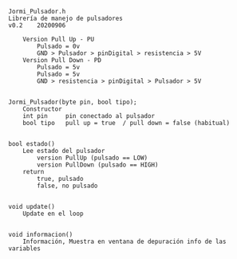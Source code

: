 	Jormi_Pulsador.h
	Librería de manejo de pulsadores
	v0.2	20200906
	
		Version Pull Up - PU
			Pulsado = 0v
			GND > Pulsador > pinDigital > resistencia > 5V
		Version Pull Down - PD
			Pulsado = 5v
			Pulsado = 5v
			GND > resistencia > pinDigital > Pulsador > 5V


	Jormi_Pulsador(byte pin, bool tipo);
		Constructor
		int pin		pin conectado al pulsador
		bool tipo	pull up = true	/ pull down = false (habitual)


	bool estado()
		Lee estado del pulsador
			version PullUp (pulsado == LOW)
			version PullDown (pulsado == HIGH)
		return
			true, pulsado
			false, no pulsado


	void update()
		Update en el loop


	void informacion()
		Información, Muestra en ventana de depuración info de las variables
